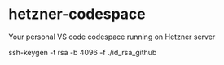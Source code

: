 # hetzner-codespace

Your personal VS code codespace running on Hetzner server

ssh-keygen -t rsa -b 4096 -f ./id_rsa_github